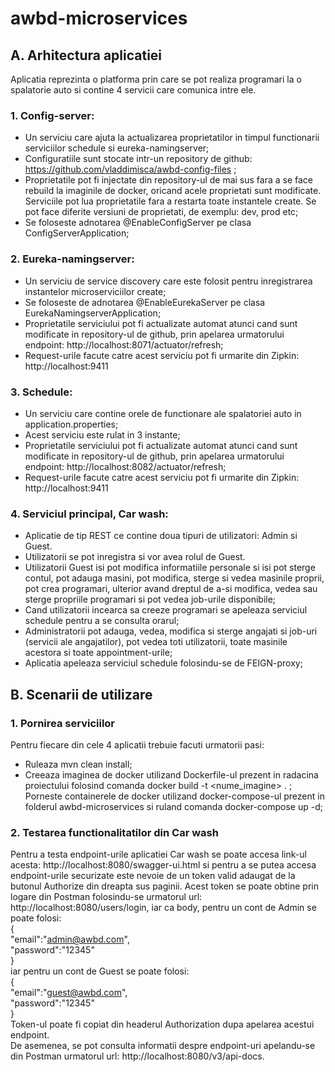 # awbd-microservices
## A.	 Arhitectura aplicatiei

Aplicatia reprezinta o platforma prin care se pot realiza programari la o spalatorie auto si contine 4 servicii care comunica intre ele.

### 1.	Config-server: 
-	Un serviciu care ajuta la actualizarea proprietatilor in timpul functionarii serviciilor schedule si eureka-namingserver;
-	Configuratiile sunt stocate intr-un repository de github: https://github.com/vladdimisca/awbd-config-files ;
-	Proprietatile pot fi injectate din repository-ul de mai sus fara a se face rebuild la imaginile de docker, oricand acele proprietati sunt modificate. Serviciile pot lua proprietatile fara a restarta toate instantele create. Se pot face diferite versiuni de proprietati, de exemplu: dev, prod etc;
-	Se foloseste adnotarea @EnableConfigServer pe clasa ConfigServerApplication;

### 2.	Eureka-namingserver:
-	Un serviciu de service discovery care este folosit pentru inregistrarea instantelor microserviciilor create;
-	Se foloseste de adnotarea @EnableEurekaServer pe clasa EurekaNamingserverApplication;
-	Proprietatile serviciului pot fi actualizate automat atunci cand sunt modificate in repository-ul de github, prin apelarea urmatorului endpoint: http://localhost:8071/actuator/refresh;
-	Request-urile facute catre acest serviciu pot fi urmarite din Zipkin: http://localhost:9411

### 3.	Schedule:
-	Un serviciu care contine orele de functionare ale spalatoriei auto in application.properties;
-	Acest serviciu este rulat in 3 instante;
-	Proprietatile serviciului pot fi actualizate automat atunci cand sunt modificate in repository-ul de github, prin apelarea urmatorului endpoint: http://localhost:8082/actuator/refresh;
-	Request-urile facute catre acest serviciu pot fi urmarite din Zipkin: http://localhost:9411

### 4.	Serviciul principal, Car wash:
-	Aplicatie de tip REST ce contine doua tipuri de utilizatori: Admin si Guest.
-	Utilizatorii se pot inregistra si vor avea rolul de Guest.
-	Utilizatorii Guest isi pot modifica informatiile personale si isi pot sterge contul, pot adauga masini, pot modifica, sterge si vedea masinile proprii, pot crea programari, ulterior avand dreptul de a-si modifica, vedea sau sterge propriile programari si pot vedea job-urile disponibile;
-	Cand utilizatorii incearca sa creeze programari se apeleaza serviciul schedule pentru a se consulta orarul;
-	Administratorii pot adauga, vedea, modifica si sterge angajati si job-uri (servicii ale angajatilor), pot vedea toti utilizatorii, toate masinile acestora si toate appointment-urile;
-	Aplicatia apeleaza serviciul schedule folosindu-se de FEIGN-proxy;

## B.	Scenarii de utilizare

### 1.	Pornirea serviciilor
Pentru fiecare din cele 4 aplicatii trebuie facuti urmatorii pasi:
-	Ruleaza mvn clean install;
-	Creeaza imaginea de docker utilizand Dockerfile-ul prezent in radacina proiectului folosind comanda docker build -t <nume_imagine> . ;
Porneste containerele de docker utilizand docker-compose-ul prezent in folderul awbd-microservices si ruland comanda docker-compose up -d;

### 2.	Testarea functionalitatilor din Car wash
Pentru a testa endpoint-urile aplicatiei Car wash se poate accesa link-ul acesta: http://localhost:8080/swagger-ui.html si pentru a se putea accesa endpoint-urile securizate este nevoie de un token valid adaugat de la butonul Authorize din dreapta sus paginii. Acest token se poate obtine prin logare din Postman folosindu-se urmatorul url: http://localhost:8080/users/login, iar ca body, pentru un cont de Admin se poate folosi:  
{  
    "email":"admin@awbd.com",  
    "password":"12345"  
}  
iar pentru un cont de Guest se poate folosi:  
{  
    "email":"guest@awbd.com",  
    "password":"12345"  
}  
Token-ul poate fi copiat din headerul Authorization dupa apelarea acestui endpoint.  
De asemenea, se pot consulta informatii despre endpoint-uri apelandu-se din Postman urmatorul url: http://localhost:8080/v3/api-docs.  

